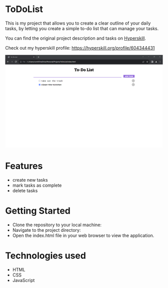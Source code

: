 # ToDoList
This is my project that allows you to create a clear outline of your daily tasks, by letting you create a simple to-do list that can manage your tasks.

You can find the original project description and tasks on [Hyperskill](https://hyperskill.org/projects/183?track=5).

Check out my hyperskill profile: https://hyperskill.org/profile/604344431

<img src="https://github.com/Joel-Cornfield/ToDoList/blob/main/screenshot.png">

# Features #
* create new tasks
* mark tasks as complete
* delete tasks

# Getting Started #
* Clone the repository to your local machine:
* Navigate to the project directory:
* Open the index.html file in your web browser to view the application.

# Technologies used
* HTML
* CSS
* JavaScript

